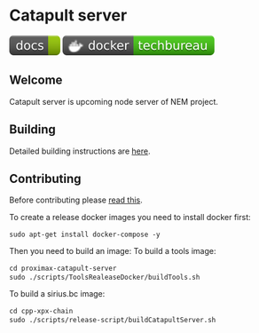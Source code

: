 # Catapult server

[![docs](badges/docs--green.svg)](https://nemtech.github.io)
[![docker](badges/docker-techbureau-brightgreen.svg)](https://hub.docker.com/u/techbureau)

## Welcome

Catapult server is upcoming node server of NEM project.

## Building

Detailed building instructions are [here](BUILDING.md).

## Contributing

Before contributing please [read this](CONTRIBUTING.md).

To create a release docker images you need to install docker first:
```
sudo apt-get install docker-compose -y
```
  Then you need to build an image:
  To build a tools image:
  ```
  cd proximax-catapult-server
  sudo ./scripts/ToolsRealeaseDocker/buildTools.sh
  ```
  To build a sirius.bc image:
  ```
  cd cpp-xpx-chain
  sudo ./scripts/release-script/buildCatapultServer.sh
  ```
